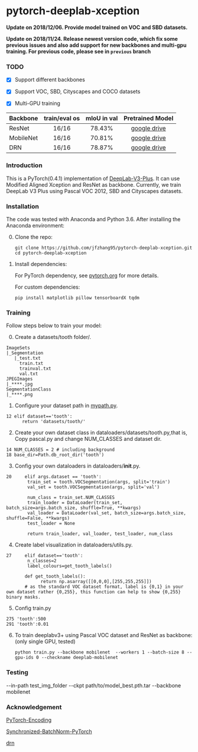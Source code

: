 # pytorch-deeplab-xception

**Update on 2018/12/06. Provide model trained on VOC and SBD datasets.**  

**Update on 2018/11/24. Release newest version code, which fix some previous issues and also add support for new backbones and multi-gpu training. For previous code, please see in `previous` branch**  

### TODO
- [x] Support different backbones
- [x] Support VOC, SBD, Cityscapes and COCO datasets
- [x] Multi-GPU training



| Backbone  | train/eval os  |mIoU in val |Pretrained Model|
| :-------- | :------------: |:---------: |:--------------:|
| ResNet    | 16/16          | 78.43%     | [google drive](https://drive.google.com/open?id=1NwcwlWqA-0HqAPk3dSNNPipGMF0iS0Zu) |
| MobileNet | 16/16          | 70.81%     | [google drive](https://drive.google.com/open?id=1G9mWafUAj09P4KvGSRVzIsV_U5OqFLdt) |
| DRN       | 16/16          | 78.87%     | [google drive](https://drive.google.com/open?id=131gZN_dKEXO79NknIQazPJ-4UmRrZAfI) |



### Introduction
This is a PyTorch(0.4.1) implementation of [DeepLab-V3-Plus](https://arxiv.org/pdf/1802.02611). It
can use Modified Aligned Xception and ResNet as backbone. Currently, we train DeepLab V3 Plus
using Pascal VOC 2012, SBD and Cityscapes datasets.

### Installation
The code was tested with Anaconda and Python 3.6. After installing the Anaconda environment:

0. Clone the repo:
    ```Shell
    git clone https://github.com/jfzhang95/pytorch-deeplab-xception.git
    cd pytorch-deeplab-xception
    ```

1. Install dependencies:

    For PyTorch dependency, see [pytorch.org](https://pytorch.org/) for more details.

    For custom dependencies:
    ```Shell
    pip install matplotlib pillow tensorboardX tqdm
    ```
### Training

Follow steps below to train your model:

0. Create a datasets/tooth folder/.
```
ImageSets
|_Segmentation
   |_test.txt
     train.txt
     trainval.txt
     val.txt
JPEGImages
|_****.jpg
SegmentationClass
|_****.png
```

1. Configure your dataset path in [mypath.py](https://github.com/jfzhang95/pytorch-deeplab-xception/blob/master/mypath.py). 
```
12 elif dataset=='tooth':
      return 'datasets/tooth/'
```
2. Create your own dataset class in dataloaders/datasets/tooth.py,that is, Copy pascal.py and change NUM_CLASSES and dataset dir.
```
14 NUM_CLASSES = 2 # including background
18 base_dir=Path.db_root_dir('tooth')
```
3. Config your own dataloaders in dataloaders/__init__.py.
```
20     elif args.dataset == 'tooth':
        train_set = tooth.VOCSegmentation(args, split='train')
        val_set = tooth.VOCSegmentation(args, split='val')

        num_class = train_set.NUM_CLASSES
        train_loader = DataLoader(train_set, batch_size=args.batch_size, shuffle=True, **kwargs)
        val_loader = DataLoader(val_set, batch_size=args.batch_size, shuffle=False, **kwargs)
        test_loader = None

        return train_loader, val_loader, test_loader, num_class
```
4. Create label visualization in dataloaders/utils.py.
```
27     elif dataset=='tooth':
        n_classes=2
        label_colours=get_tooth_labels()
       
       def get_tooth_labels():
             return np.asarray([[0,0,0],[255,255,255]])
       # as the standard VOC dataset format, label is {0,1} in your own dataset rather {0,255}, this function can help to show {0,255} binary masks. 
```
5. Config train.py
```
275 'tooth':500
291 'tooth':0.01
```

6. To train deeplabv3+ using Pascal VOC dataset and ResNet as backbone: (only single GPU, tested)
    ```
   python train.py --backbone mobilenet  --workers 1 --batch-size 8 --gpu-ids 0 --checkname deeplab-mobilenet

### Testing
--in-path test_img_folder --ckpt path/to/model_best.pth.tar --backbone mobilenet

### Acknowledgement
[PyTorch-Encoding](https://github.com/zhanghang1989/PyTorch-Encoding)

[Synchronized-BatchNorm-PyTorch](https://github.com/vacancy/Synchronized-BatchNorm-PyTorch)

[drn](https://github.com/fyu/drn)
